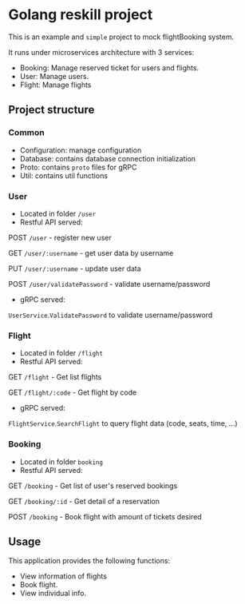 # Golang reskill project

This is an example and `simple` project to mock flightBooking system.

It runs under microservices architecture with 3 services:

- Booking: Manage reserved ticket for users and flights.
- User: Manage users.
- Flight: Manage flights

## Project structure

### Common

- Configuration: manage configuration
- Database: contains database connection initialization
- Proto: contains `proto` files for gRPC
- Util: contains util functions

### User

- Located in folder `/user`
- Restful API served:

POST `/user` - register new user

GET `/user/:username` - get user data by username

PUT `/user/:username` - update user data

POST `/user/validatePassword` - validate username/password

- gRPC served:

`UserService`.`ValidatePassword` to validate username/password

### Flight

- Located in folder `/flight`
- Restful API served:

GET `/flight` - Get list flights

GET `/flight/:code` - Get flight by code

- gRPC served:

`FlightService`.`SearchFlight` to query flight data (code, seats, time, ...)

### Booking

- Located in folder `booking`
- Restful API served:

GET `/booking` - Get list of user's reserved bookings

GET `/booking/:id` - Get detail of a reservation

POST `/booking` - Book flight with amount of tickets desired
## Usage

This application provides the following functions: 
- View information of flights
- Book flight.
- View individual info.
